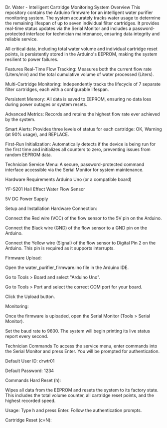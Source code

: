 Dr. Water - Intelligent Cartridge Monitoring System
Overview
This repository contains the Arduino firmware for an intelligent water purifier monitoring system. The system accurately tracks water usage to determine the remaining lifespan of up to seven individual filter cartridges. It provides real-time status updates via the Serial Monitor and includes a password-protected interface for technician maintenance, ensuring data integrity and reliable service.

All critical data, including total water volume and individual cartridge reset points, is persistently stored in the Arduino's EEPROM, making the system resilient to power failures.

Features
Real-Time Flow Tracking: Measures both the current flow rate (Liters/min) and the total cumulative volume of water processed (Liters).

Multi-Cartridge Monitoring: Independently tracks the lifecycle of 7 separate filter cartridges, each with a configurable lifespan.

Persistent Memory: All data is saved to EEPROM, ensuring no data loss during power outages or system resets.

Advanced Metrics: Records and retains the highest flow rate ever achieved by the system.

Smart Alerts: Provides three levels of status for each cartridge: OK, Warning (at 90% usage), and REPLACE.

First-Run Initialization: Automatically detects if the device is being run for the first time and initializes all counters to zero, preventing issues from random EEPROM data.

Technician Service Menu: A secure, password-protected command interface accessible via the Serial Monitor for system maintenance.

Hardware Requirements
Arduino Uno (or a compatible board)

YF-S201 Hall Effect Water Flow Sensor

5V DC Power Supply

Setup and Installation
Hardware Connection:

Connect the Red wire (VCC) of the flow sensor to the 5V pin on the Arduino.

Connect the Black wire (GND) of the flow sensor to a GND pin on the Arduino.

Connect the Yellow wire (Signal) of the flow sensor to Digital Pin 2 on the Arduino. This pin is required as it supports interrupts.

Firmware Upload:

Open the water_purifier_firmware.ino file in the Arduino IDE.

Go to Tools > Board and select "Arduino Uno".

Go to Tools > Port and select the correct COM port for your board.

Click the Upload button.

Monitoring:

Once the firmware is uploaded, open the Serial Monitor (Tools > Serial Monitor).

Set the baud rate to 9600. The system will begin printing its live status report every second.

Technician Commands
To access the service menu, enter commands into the Serial Monitor and press Enter. You will be prompted for authentication.

Default User ID: drwtr01

Default Password: 1234

Commands
Hard Reset (h):

Wipes all data from the EEPROM and resets the system to its factory state. This includes the total volume counter, all cartridge reset points, and the highest recorded speed.

Usage: Type h and press Enter. Follow the authentication prompts.

Cartridge Reset (c=N):
